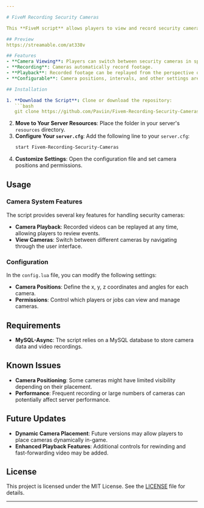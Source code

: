 ```yaml
---

# FiveM Recording Security Cameras

This **FiveM script** allows players to view and record security camera footage in real time. It’s designed to enhance **roleplay scenarios** such as police surveillance or property monitoring. The system enables **live monitoring**, **automatic recording**, and the ability to **replay** previously recorded footage.

## Preview
https://streamable.com/at338v

## Features
- **Camera Viewing**: Players can switch between security cameras in specified locations.
- **Recording**: Cameras automatically record footage.
- **Playback**: Recorded footage can be replayed from the perspective of the cameras.
- **Configurable**: Camera positions, intervals, and other settings are easily customizable through the configuration files.

## Installation

1. **Download the Script**: Clone or download the repository:
   ```bash
   git clone https://github.com/Paviin/Fivem-Recording-Security-Cameras.git
   ```
2. **Move to Your Server Resources**: Place the folder in your server's `resources` directory.
3. **Configure Your `server.cfg`**: Add the following line to your `server.cfg`:
   ```bash
   start Fivem-Recording-Security-Cameras
   ```
4. **Customize Settings**: Open the configuration file and set camera positions and permissions.

## Usage

### Camera System Features
The script provides several key features for handling security cameras:

- **Camera Playback**: Recorded videos can be replayed at any time, allowing players to review events.
- **View Cameras**: Switch between different cameras by navigating through the user interface.

### Configuration
In the `config.lua` file, you can modify the following settings:
- **Camera Positions**: Define the x, y, z coordinates and angles for each camera.
- **Permissions**: Control which players or jobs can view and manage cameras.
  
## Requirements
- **MySQL-Async**: The script relies on a MySQL database to store camera data and video recordings.
  
## Known Issues
- **Camera Positioning**: Some cameras might have limited visibility depending on their placement.
- **Performance**: Frequent recording or large numbers of cameras can potentially affect server performance.

## Future Updates
- **Dynamic Camera Placement**: Future versions may allow players to place cameras dynamically in-game.
- **Enhanced Playback Features**: Additional controls for rewinding and fast-forwarding video may be added.

## License
This project is licensed under the MIT License. See the [LICENSE](LICENSE) file for details.

---
```

